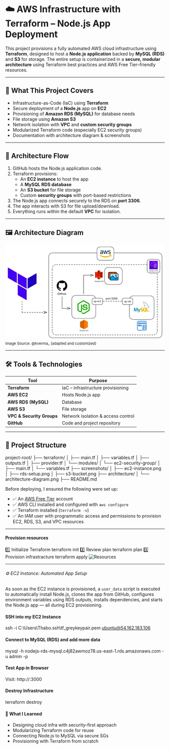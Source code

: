 # ☁️ AWS Infrastructure with Terraform – Node.js App Deployment

This project provisions a fully automated AWS cloud infrastructure using **Terraform**, designed to host a **Node.js application** backed by **MySQL (RDS)** and **S3** for storage. The entire setup is containerized in a **secure, modular architecture** using Terraform best practices and AWS Free Tier–friendly resources.

---

## 🧠 What This Project Covers

- Infrastructure-as-Code (IaC) using **Terraform**
- Secure deployment of a **Node.js** app on **EC2**
- Provisioning of **Amazon RDS (MySQL)** for database needs
- File storage using **Amazon S3**
- Network isolation with **VPC** and **custom security groups**
- Modularized Terraform code (especially EC2 security groups)
- Documentation with architecture diagram & screenshots

---

## 📐 Architecture Flow

1. GitHub hosts the Node.js application code.
2. Terraform provisions:
   - An **EC2 instance** to host the app
   - A **MySQL RDS database**
   - An **S3 bucket** for file storage
   - Custom **security groups** with port-based restrictions
3. The Node.js app connects securely to the RDS on **port 3306**.
4. The app interacts with S3 for file upload/download.
5. Everything runs within the default **VPC** for isolation.

---

## 🖼️ Architecture Diagram

![Architecture Diagram](../screenshots/architecture.jpg)
<sub>Image Source: @kverma_ (adapted and customized)</sub>

---

## 🛠️ Tools & Technologies

| Tool | Purpose |
|------|---------|
| **Terraform** | IaC – infrastructure provisioning |
| **AWS EC2** | Hosts Node.js app |
| **AWS RDS (MySQL)** | Database |
| **AWS S3** | File storage |
| **VPC & Security Groups** | Network isolation & access control |
| **GitHub** | Code and project repository |

---

## 📁 Project Structure

project-root/
├── terraform/
│ ├── main.tf
│ ├── variables.tf
│ ├── outputs.tf
│ ├── provider.tf
│ └── modules/
│ └── ec2-security-group/
│ ├── main.tf
│ └── variables.tf
├── screenshots/
│ ├── ec2-instance.png
│ ├── rds-setup.png
│ ├── s3-bucket.png
├── architecture/
│ └── architecture-diagram.png
├── README.md

Before deploying, I ensured the following were set up:

- ✅ An [AWS Free Tier](https://aws.amazon.com/free) account
- ✅ AWS CLI installed and configured with `aws configure`
- ✅ Terraform installed (`terraform -v`)
- ✅ An IAM user with programmatic access and permissions to provision EC2, RDS, S3, and VPC resources

---

#### Provision resources
1️⃣ Initialize Terraform
    terraform init
2️⃣ Review plan
   terraform plan
3️⃣ Provision infrastracture
terraform apply
![Resources](./screenshots/rds-setup.png)

---

###### ⚙️ EC2 Instance: Automated App Setup

As soon as the EC2 instance is provisioned, a `user_data` script is executed to automatically install Node.js, clones the app from GitHub, configures environment variables using RDS outputs, installs dependencies, and starts the Node.js app — all during EC2 provisioning.


#### SSH into my EC2 Instance
ssh -i C:\Users\Thabo\.ssh\tf_greykeypair.pem ubuntu@54.162.183.106


#### Connect to MySQL (RDS) and add more data

mysql -h nodejs-rds-mysql.c4j82awmoz78.us-east-1.rds.amazonaws.com -u admin -p


#### Test App in Browser
Visit: http://<ec2-public-ip>:3000



#### Destroy Infrastructure
terraform destroy

#### 🧠 What I Learned
- Designing cloud infra with security-first approach
- Modularizing Terraform code for reuse
- Connecting Node.js to MySQL via secure SGs
- Provisioning with Terraform from scratch
